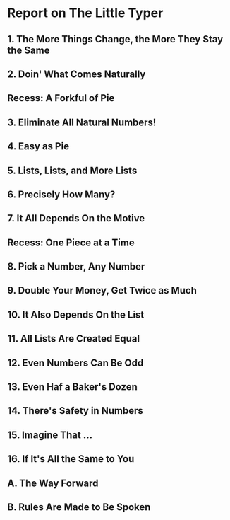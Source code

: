# Report on The Little Typer

## 1. The More Things Change, the More They Stay the Same
## 2. Doin' What Comes Naturally
## Recess: A Forkful of Pie
## 3. Eliminate All Natural Numbers!
## 4. Easy as Pie
## 5. Lists, Lists, and More Lists
## 6. Precisely How Many?
## 7. It All Depends On the Motive
## Recess: One Piece at a Time
## 8. Pick a Number, Any Number
## 9. Double Your Money, Get Twice as Much
## 10. It Also Depends On the List
## 11. All Lists Are Created Equal
## 12. Even Numbers Can Be Odd
## 13. Even Haf a Baker's Dozen
## 14. There's Safety in Numbers
## 15. Imagine That ...
## 16. If It's All the Same to You
## A. The Way Forward
## B. Rules Are Made to Be Spoken

